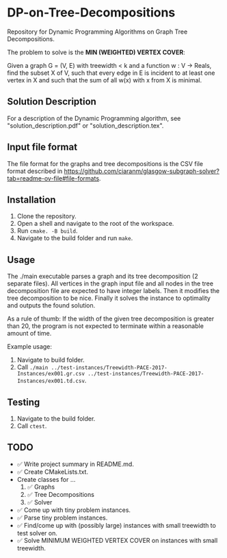 # DP-on-Tree-Decompositions
Repository for Dynamic Programming Algorithms on Graph Tree Decompositions.

The problem to solve is the __MIN (WEIGHTED) VERTEX COVER__:

Given a graph G = (V, E) with treewidth < k and a function w : V -> Reals, find the subset X of V, such that every edge in E is incident to at least one vertex in X and such that the sum of all w(x) with x from X is minimal.

## Solution Description
For a description of the Dynamic Programming algorithm, see "solution_description.pdf" or "solution_description.tex".

## Input file format
The file format for the graphs and tree decompositions is the CSV file format described in https://github.com/ciaranm/glasgow-subgraph-solver?tab=readme-ov-file#file-formats.

## Installation
1. Clone the repository.
2. Open a shell and navigate to the root of the workspace.
3. Run `cmake. -B build`.
4. Navigate to the build folder and run `make`.

## Usage
The ./main executable parses a graph and its tree decomposition (2 separate files). All vertices in the graph input file and all nodes in the tree decomposition file are expected to have integer labels. Then it modifies the tree decomposition to be nice. Finally it solves the instance to optimality and outputs the found solution.

As a rule of thumb: If the width of the given tree decomposition is greater than 20, the program is not expected to terminate within a reasonable amount of time.

Example usage:

1. Navigate to build folder.
2. Call `./main ../test-instances/Treewidth-PACE-2017-Instances/ex001.gr.csv ../test-instances/Treewidth-PACE-2017-Instances/ex001.td.csv`.

## Testing
1. Navigate to the build folder.
2. Call `ctest`.

## TODO

- ✅ Write project summary in README.md.
- ✅ Create CMakeLists.txt.
- Create classes for ...
    1. ✅ Graphs
    2. ✅ Tree Decompositions
    3. ✅ Solver
- ✅ Come up with tiny problem instances.
- ✅ Parse tiny problem instances.
- ✅ Find/come up with (possibly large) instances with small treewidth to test solver on.
- ✅ Solve MINIMUM WEIGHTED VERTEX COVER on instances with small treewidth.
